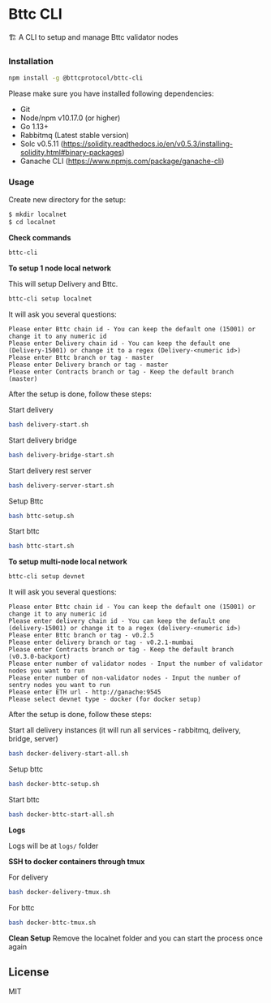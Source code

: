 # Bttc CLI

🏗 A CLI to setup and manage Bttc validator nodes 

### Installation

```bash
npm install -g @bttcprotocol/bttc-cli
```

Please make sure you have installed following dependencies:

* Git
* Node/npm v10.17.0 (or higher)
* Go 1.13+
* Rabbitmq (Latest stable version)
* Solc v0.5.11 (https://solidity.readthedocs.io/en/v0.5.3/installing-solidity.html#binary-packages)
* Ganache CLI (https://www.npmjs.com/package/ganache-cli)

### Usage

Create new directory for the setup:

```bash
$ mkdir localnet
$ cd localnet
```

**Check commands**

```bash
bttc-cli
```

**To setup 1 node local network**

This will setup Delivery and Bttc.

```bash
bttc-cli setup localnet
```

It will ask you several questions:

```
Please enter Bttc chain id - You can keep the default one (15001) or change it to any numeric id
Please enter Delivery chain id - You can keep the default one (Delivery-15001) or change it to a regex (Delivery-<numeric id>)
Please enter Bttc branch or tag - master
Please enter Delivery branch or tag - master
Please enter Contracts branch or tag - Keep the default branch (master)
```

After the setup is done, follow these steps:

Start delivery
```bash
bash delivery-start.sh
```

Start delivery bridge
```bash
bash delivery-bridge-start.sh
```

Start delivery rest server
```bash
bash delivery-server-start.sh
```

Setup Bttc
```bash
bash bttc-setup.sh
```

Start bttc
```bash
bash bttc-start.sh
```

**To setup multi-node local network**

```bash
bttc-cli setup devnet
```

It will ask you several questions:

```
Please enter Bttc chain id - You can keep the default one (15001) or change it to any numeric id
Please enter delivery chain id - You can keep the default one (delivery-15001) or change it to a regex (delivery-<numeric id>)
Please enter Bttc branch or tag - v0.2.5
Please enter delivery branch or tag - v0.2.1-mumbai
Please enter Contracts branch or tag - Keep the default branch (v0.3.0-backport)
Please enter number of validator nodes - Input the number of validator nodes you want to run
Please enter number of non-validator nodes - Input the number of sentry nodes you want to run
Please enter ETH url - http://ganache:9545
Please select devnet type - docker (for docker setup)
```

After the setup is done, follow these steps:


Start all delivery instances (it will run all services - rabbitmq, delivery, bridge, server)
```bash
bash docker-delivery-start-all.sh
```

Setup bttc
```bash
bash docker-bttc-setup.sh
```

Start bttc
```bash
bash docker-bttc-start-all.sh
```

**Logs**

Logs will be at `logs/` folder

**SSH to docker containers through tmux**

For delivery

```bash
bash docker-delivery-tmux.sh
```

For  bttc

```bash
bash docker-bttc-tmux.sh
```

**Clean Setup**
Remove the localnet folder and you can start the process once again

## License

MIT
